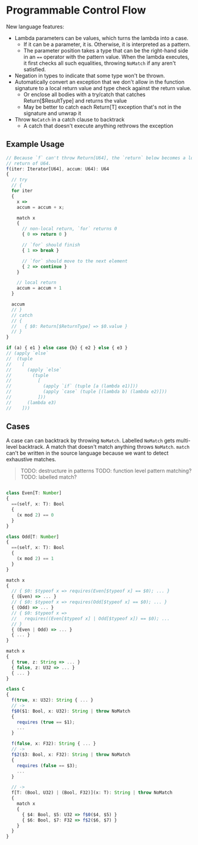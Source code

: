 # Programmable Control Flow

New language features:

* Lambda parameters can be values, which turns the lambda into a case.
  * If it can be a parameter, it is. Otherwise, it is interpreted as a pattern.
  * The parameter position takes a type that can be the right-hand side in an `==` operator with the pattern value. When the lambda executes, it first checks all such equalities, throwing `NoMatch` if any aren't satisfied.
* Negation in types to indicate that some type won't be thrown.
* Automatically convert an exception that we don't allow in the function signature to a local return value and type check against the return value.
  * Or enclose all bodies with a try/catch that catches Return[$ResultType] and returns the value
  * May be better to catch each Return[T] exception that's not in the signature and unwrap it
* Throw `NoCatch` in a catch clause to backtrack
  * A catch that doesn't execute anything rethrows the exception

## Example Usage

```ts
// Because `f` can't throw Return[U64], the `return` below becomes a local
// return of U64.
f(iter: Iterator[U64], accum: U64): U64
{
  // try
  // {
  for iter
  {
    x =>
    accum = accum + x;

    match x
    {
      // non-local return, `for` returns 0
      { 0 => return 0 }

      // `for` should finish
      { 1 => break }

      // `for` should move to the next element
      { 2 => continue }
    }

    // local return
    accum = accum + 1
  }

  accum
  // }
  // catch
  // {
  //   { $0: Return[$ReturnType] => $0.value }
  // }
}

if (a) { e1 } else case {b} { e2 } else { e3 }
// (apply `else`
//  (tuple
//    [
//      (apply `else`
//        (tuple
//          [
//            (apply `if` (tuple [a (lambda e1)]))
//            (apply `case` (tuple [(lambda b) (lambda e2)]))
//          ]))
//      (lambda e3)
//    ]))

```

## Cases

A case can can backtrack by throwing `NoMatch`.
Labelled `NoMatch` gets multi-level backtrack.
A match that doesn't match anything throws `NoMatch`.
`match` can't be written in the source language because we want to detect exhaustive matches.

> TODO: destructure in patterns
> TODO: function level pattern matching?
> TODO: labelled match?

```ts

class Even[T: Number]
{
  ==(self, x: T): Bool
  {
    (x mod 2) == 0
  }
}

class Odd[T: Number]
{
  ==(self, x: T): Bool
  {
    (x mod 2) == 1
  }
}

match x
{
  // { $0: $typeof x => requires(Even[$typeof x] == $0); ... }
  { (Even) => ... }
  // { $0: $typeof x => requires(Odd[$typeof x] == $0); ... }
  { (Odd) => ... }
  // { $0: $typeof x =>
  //   requires((Even[$typeof x] | Odd[$typeof x]) == $0); ...
  // }
  { (Even | Odd) => ... }
  { ... }
}

match x
{
  { true, z: String => ... }
  { false, z: U32 => ... }
  { ... }
}

class C
{
  f(true, x: U32): String { ... }
  // ->
  f$0($1: Bool, x: U32): String | throw NoMatch
  {
    requires (true == $1);
    ...
  }

  f(false, x: F32): String { ... }
  // ->
  f$2($3: Bool, x: F32): String | throw NoMatch
  {
    requires (false == $3);
    ...
  }

  // ->
  f[T: (Bool, U32) | (Bool, F32)](x: T): String | throw NoMatch
  {
    match x
    {
      { $4: Bool, $5: U32 => f$0($4, $5) }
      { $6: Bool, $7: F32 => f$2($6, $7) }
    }
  }
}

```
